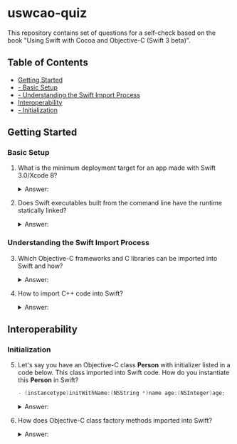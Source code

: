 # uswcao-quiz
This repository contains set of questions for a self-check based on the book "Using Swift with Cocoa and Objective-C (Swift 3 beta)".

## Table of Contents
* [Getting Started](../master/README.md#getting-started)
* [- Basic Setup](../master/README.md#basic-setup)
* [- Understanding the Swift Import Process](../master/README.md#simple-values)
* [Interoperability](../master/README.md#interoperability)
* [- Initialization](../master/README.md#initialization)

## Getting Started

### Basic Setup

1. What is the minimum deployment target for an app made with Swift 3.0/Xcode 8?
   <details> 
   <summary>Answer:</summary>
  
   iOS 7 or OS X 10.9. Setting an earlier deployment target results in a build failure.
   </details>
2. Does Swift executables built from the command line have the runtime statically linked?
   <details> 
   <summary>Answer:</summary>
  
   No, if you plan to ship a Swift executable built from the command line, you'll need to ship the Swift dynamic libraries as well.
   </details>

### Understanding the Swift Import Process

3. Which Objective-C frameworks and C libraries can be imported into Swift and how?
   <details> 
   <summary>Answer:</summary>
  
   Any framework or library that supports _modules_ can be imported. This includes all of the Objective-C system frameworks. It can be imported simply by adding import statement to top of the file:
   ```Swift
   import Foundation
   ```
   </details>
4. How to import C++ code into Swift?
   <details> 
   <summary>Answer:</summary>
  
   It isn't possible to import C++ code directly into Swift. Instead you need to create an Objective-C or C wrapper for C++ code.
   </details>

## Interoperability

### Initialization

5. Let's say you have an Objective-C class **Person** with initializer listed in a code below. This class imported into Swift code. How do you instantiate this **Person** in Swift?
   ```Objective-C
   - (instancetype)initWithName:(NSString *)name age:(NSInteger)age;
   ```
   <details> 
   <summary>Answer:</summary>
  
   ```Swift
   let bob: Person = Person(name: "Bob Novado", age: 40)
   // or you can omit the type and let Swift to infer it
   let bob = Person(name: "Bob Novado", age: 40)    ```
   </details>
6. How does Objective-C class factory methods imported into Swift?
   <details> 
   <summary>Answer:</summary>
  
   They imported as convinience initializers, like:
   ```Swift
   let color = UIColor(red: 0.5, green: 0.5, blue: 0.5, alpha: 0.5)
   // instead of [UIColor colorWithRed:0.5 green:0.5 blue:0.5 alpha:0.5]
   ```
   </details>
